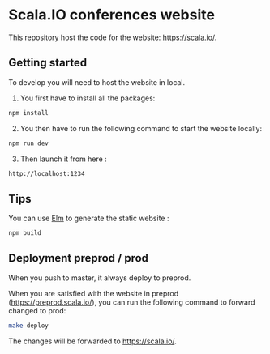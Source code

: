 # Scala.IO conferences website

This repository host the code for the website: https://scala.io/.

## Getting started

To develop you will need to host the website in local.

1) You first have to install all the packages:
```bash
npm install
```

2) You then have to run the following command to start the website locally:
```bash
npm run dev
```

3) Then launch it from here : 

```bash
http://localhost:1234
```

## Tips

You can use [Elm](https://elm-lang.org/) to generate the static website : 

```bash
npm build
```

## Deployment preprod / prod

When you push to master, it always deploy to preprod.

When you are satisfied with the website in preprod (https://preprod.scala.io/), you can run the following command to 
forward changed to prod:

```bash
make deploy
```

The changes will be forwarded to https://scala.io/.